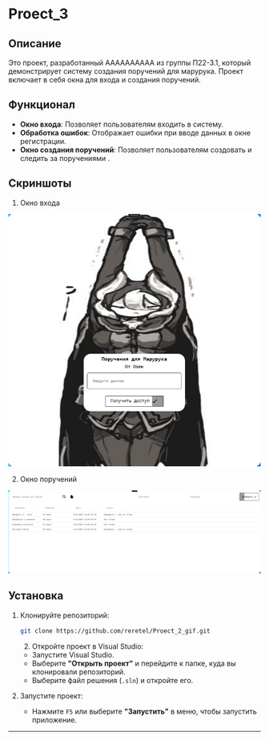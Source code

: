 # Proect_3

## Описание

Это проект, разработанный АААААААААА из группы П22-3.1, который демонстрирует систему создания поручений для марурука. Проект включает в себя окна для входа и создания поручений.

## Функционал

- **Окно входа**: Позволяет пользователям входить в систему.
- **Обработка ошибок**: Отображает ошибки при вводе данных в окне регистрации.
- **Окно создания поручений**: Позволяет пользователям создовать и следить за поручениями .

## Скриншоты

   1. Окно входа
   
   ![](https://github.com/Sarc-Kil/proect_3/blob/master/screnchot/Снимок3.1.PNG)
   
   
   2. Окно поручений
   
   ![](https://github.com/Sarc-Kil/proect_3/blob/master/screnchot/Снимок3.2.PNG)
   
   
 
## Установка

1. Клонируйте репозиторий:
   ```bash
   git clone https://github.com/reretel/Proect_2_gif.git
    ```
   2. Откройте проект в Visual Studio:
   - Запустите Visual Studio.
   - Выберите **"Открыть проект"** и перейдите к папке, куда вы клонировали репозиторий.
   - Выберите файл решения (`.sln`) и откройте его.

3. Запустите проект:
   - Нажмите `F5` или выберите **"Запустить"** в меню, чтобы запустить приложение.
------------------------------------------------------------------------------------------------------

